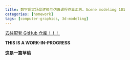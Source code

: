 ```yaml
---
title: 数字现实场景建模与仿真课程作业汇总。Scene modeling 101
categories: [homework]
tags: [computer-graphics, 3d-modeling]
---
```


[去往配套 GitHub 仓库！！！](https://github.com/li6in9muyou/scene-modeling-101)

**THIS IS A WORK-IN-PROGRESS**

**这是一篇草稿**
